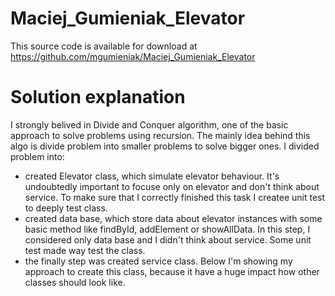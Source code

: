 # Maciej_Gumieniak_Elevator

This source code is available for download at https://github.com/mgumieniak/Maciej_Gumieniak_Elevator

# Solution explanation 

I strongly belived in Divide and Conquer algorithm, one of the basic approach to solve problems using recursion. 
The mainly idea behind this algo is divide problem into smaller problems to solve bigger ones. I divided problem into:
* created Elevator class, which simulate elevator behaviour. It's undoubtedly important to focuse only on elevator and don't 
think about service. To make sure that I correctly finished this task I createe unit test to deeply test class.
* created data base, which store data about elevator instances with some basic method like findById, addElement or showAllData. In this step, 
I considered only data base and I didn't think about service. Some unit test made way test the class.
* the finally step was created service class. Below I'm showing my approach to create this class, because it have a huge impact how other 
classes should look like.

#




